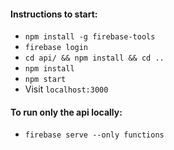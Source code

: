 #### Instructions to start:
* ```npm install -g firebase-tools```
* ```firebase login```
* ```cd api/ && npm install && cd .. ```
* ```npm install```
* ```npm start```
* Visit ```localhost:3000```

#### To run only the api locally:
* ```firebase serve --only functions```
